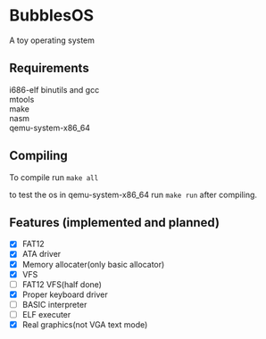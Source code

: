 # BubblesOS
A toy operating system

## Requirements
i686-elf binutils and gcc </br>
mtools </br>
make </br>
nasm </br>
qemu-system-x86_64 </br>

## Compiling
To compile run
`
make all
`

to test the os in qemu-system-x86_64 run
`
make run
`
after compiling.

## Features (implemented and planned)
- [X] FAT12
- [X] ATA driver
- [X] Memory allocater(only basic allocator)
- [X] VFS
- [ ] FAT12 VFS(half done)
- [X] Proper keyboard driver
- [ ] BASIC interpreter
- [ ] ELF executer
- [X] Real graphics(not VGA text mode)
